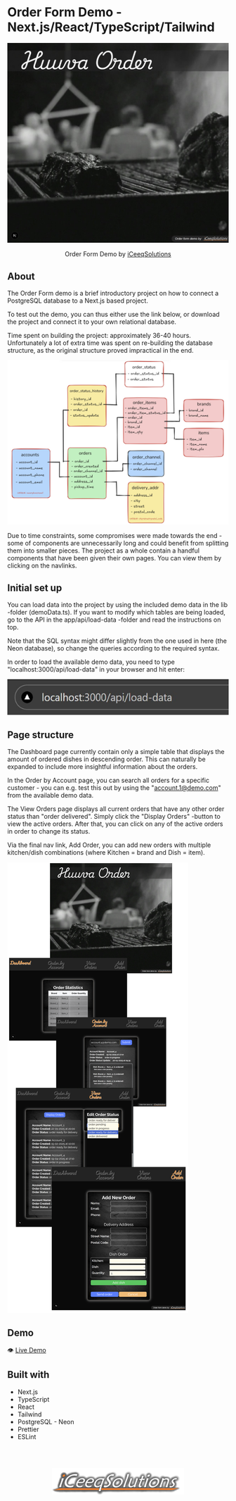 # Order Form Demo - Next.js/React/TypeScript/Tailwind

![](./public/orderStart.jpg)

<p align="center">
  Order Form Demo by <a href="https://iceeqsolutions.fi/" target="_blank">iCeeqSolutions</a>
</p>

## About

The Order Form demo is a brief introductory project on how to connect a PostgreSQL database to a Next.js based project.

To test out the demo, you can thus either use the link below, or download the project and connect it to your own relational database.

Time spent on building the project: approximately 36-40 hours. Unfortunately a lot of extra time was spent on re-building the database structure, as the original structure proved impractical in the end.

![](./public/databaseStructure.jpg)

Due to time constraints, some compromises were made towards the end - some of components are unnecessarily long and could benefit from splitting them into smaller pieces. The project as a whole contain a handful components that have been given their own pages. You can view them by clicking on the navlinks.

## Initial set up

You can load data into the project by using the included demo data in the lib -folder (demoData.ts). If you want to modify which tables are being loaded, go to the API in the app/api/load-data -folder and read the instructions on top.

Note that the SQL syntax might differ slightly from the one used in here (the Neon database), so change the queries according to the required syntax.

In order to load the available demo data, you need to type "localhost:3000/api/load-data" in your browser and hit enter:

![](./public/loadData.jpg)

## Page structure

The Dashboard page currently contain only a simple table that displays the amount of ordered dishes in descending order. This can naturally be expanded to include more insightful information about the orders.

In the Order by Account page, you can search all orders for a specific customer - you can e.g. test this out by using the "account.1@demo.com" from the available demo data.

The View Orders page displays all current orders that have any other order status than "order delivered". Simply click the "Display Orders" -button to view the active orders. After that, you can click on any of the active orders in order to change its status.

Via the final nav link, Add Order, you can add new orders with multiple kitchen/dish combinations (where Kitchen = brand and Dish = item).

![](./public/orderPage.png)

## Demo

👁️ [Live Demo](https://huuva-order-form-demo.vercel.app/)

## Built with

- Next.js
- TypeScript
- React
- Tailwind
- PostgreSQL - Neon
- Prettier
- ESLint

<br/><br/>

<p align="center"><a href="https://iceeqsolutions.fi/" target="_blank"><img height="61px" width="300px" src="./public/iCS_Logo_Light.png"></a></p>
<br/><br/>
